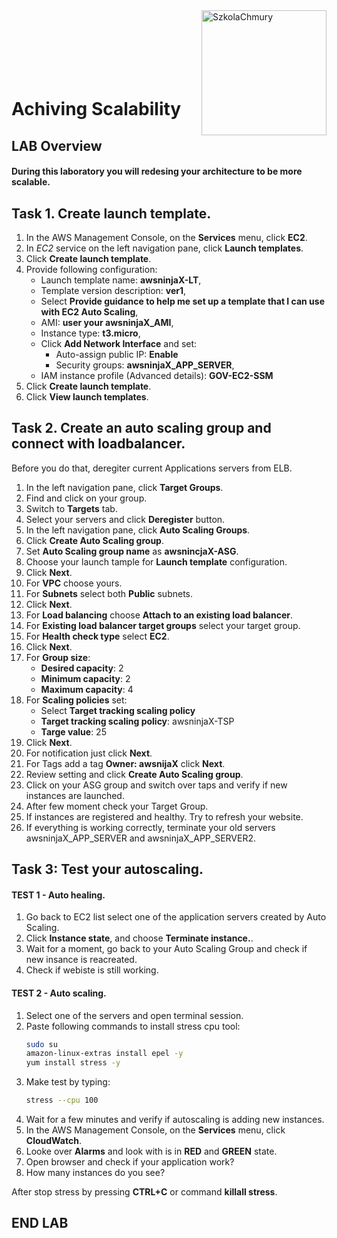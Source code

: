 <img src="https://szkolachmury.pl/wp-content/themes/Szkola_Chmury/img/logo.png" alt="SzkolaChmury" width="200" align="right">
<br><br>
<br><br>
<br><br>

# Achiving Scalability

## LAB Overview

#### During this laboratory you will redesing your architecture to be more scalable.

## Task 1. Create launch template.

1. In the AWS Management Console, on the **Services** menu, click **EC2**.
2. In *EC2* service on the left navigation pane, click **Launch templates**.
3. Click **Create launch template**.
4. Provide following configuration:
   * Launch template name: **awsninjaX-LT**,
   * Template version description: **ver1**,
   * Select **Provide guidance to help me set up a template that I can use with EC2 Auto Scaling**,
   * AMI: **user your awsninjaX_AMI**,
   * Instance type: **t3.micro**,
   * Click **Add Network Interface** and set:
     * Auto-assign public IP: **Enable**
     * Security groups: **awsninjaX_APP_SERVER**, 
   * IAM instance profile (Advanced details): **GOV-EC2-SSM**
5. Click **Create launch template**.
6. Click **View launch templates**.

## Task 2. Create an auto scaling group and connect with loadbalancer.

Before you do that, deregiter current Applications servers from ELB.

1. In the left navigation pane, click **Target Groups**.
2. Find and click on your group.
3. Switch to **Targets** tab.
4. Select your servers and click **Deregister** button.
5. In the left navigation pane, click **Auto Scaling Groups**.
6. Click **Create Auto Scaling group**.
7. Set **Auto Scaling group name** as **awsnincjaX-ASG**.
8. Choose your launch tample for **Launch template** configuration.
9. Click **Next**.
10. For **VPC** choose yours.
11. For **Subnets** select both **Public** subnets.
12. Click **Next**.
13. For **Load balancing** choose **Attach to an existing load balancer**.
14. For **Existing load balancer target groups** select your target group.
15. For **Health check type** select **EC2**.
16. Click **Next**.
17. For **Group size**:
    * **Desired capacity**: 2
    * **Minimum capacity**: 2
    * **Maximum capacity**: 4
18. For **Scaling policies** set:
    * Select **Target tracking scaling policy**
    * **Target tracking scaling policy**: awsninjaX-TSP
    * **Targe value**: 25
19. Click **Next**.
20. For notification just click **Next**.
21. For Tags add a tag **Owner: awsnijaX** click **Next**.
22. Review setting and click **Create Auto Scaling group**.
23. Click on your ASG group and switch over taps and verify if new instances are launched.
24. After few moment check your Target Group.
25. If instances are registered and healthy. Try to refresh your website.
26. If everything is working correctly, terminate your old servers awsninjaX_APP_SERVER and awsninjaX_APP_SERVER2.

## Task 3: Test your autoscaling.

#### TEST 1 - Auto healing.

1. Go back to EC2 list select one of the application servers created by Auto Scaling.
2. Click **Instance state**, and choose **Terminate instance.**.
3. Wait for a moment, go back to your Auto Scaling Group and check if new insance is reacreated.
4. Check if webiste is still working.

#### TEST 2 - Auto scaling.

1. Select one of the servers and open terminal session.
2. Paste following commands to install stress cpu tool:
   ```bash
   sudo su
   amazon-linux-extras install epel -y
   yum install stress -y
   ```
3. Make test by typing:
   ```bash
   stress --cpu 100
   ```
4. Wait for a few minutes and verify if autoscaling is adding new instances.
5. In the AWS Management Console, on the **Services** menu, click **CloudWatch**.
6. Looke over **Alarms** and look with is in **RED** and **GREEN** state.
7. Open browser and check if your application work?
8. How many instances do you see?

After stop stress by pressing **CTRL+C** or command **killall stress**.

## END LAB